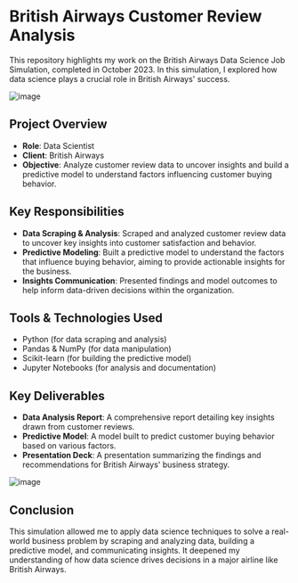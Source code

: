 # British Airways Customer Review Analysis

This repository highlights my work on the British Airways Data Science Job Simulation, completed in October 2023. In this simulation, I explored how data science plays a crucial role in British Airways' success.

![image](https://github.com/user-attachments/assets/9cf22fe3-2c22-432c-94ba-5714f23914c1)

## Project Overview
- **Role**: Data Scientist
- **Client**: British Airways
- **Objective**: Analyze customer review data to uncover insights and build a predictive model to understand factors influencing customer buying behavior.

## Key Responsibilities
- **Data Scraping & Analysis**: Scraped and analyzed customer review data to uncover key insights into customer satisfaction and behavior.
- **Predictive Modeling**: Built a predictive model to understand the factors that influence buying behavior, aiming to provide actionable insights for the business.
- **Insights Communication**: Presented findings and model outcomes to help inform data-driven decisions within the organization.

## Tools & Technologies Used
- Python (for data scraping and analysis)
- Pandas & NumPy (for data manipulation)
- Scikit-learn (for building the predictive model)
- Jupyter Notebooks (for analysis and documentation)

## Key Deliverables
- **Data Analysis Report**: A comprehensive report detailing key insights drawn from customer reviews.
- **Predictive Model**: A model built to predict customer buying behavior based on various factors.
- **Presentation Deck**: A presentation summarizing the findings and recommendations for British Airways' business strategy.

![image](https://github.com/user-attachments/assets/9e2e31d6-0947-4f6c-b81c-7c0f8b35d799)


## Conclusion
This simulation allowed me to apply data science techniques to solve a real-world business problem by scraping and analyzing data, building a predictive model, and communicating insights. It deepened my understanding of how data science drives decisions in a major airline like British Airways.
